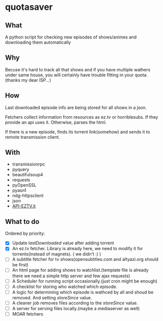 
quotasaver
===========

What
-----
A python script for checking new episodes of shows/animes and downloading them automatically

Why
----
Becuse it's hard to track all that shows and if you have multiple wathers under same house,
you will certainly have trouble fitting in your quota.(thanks my dear ISP...)

How
---
Last downloaded episode info are being stored for all shows in a json.

Fetchers collect information from resources as ez.tv or horriblesubs. If they provide an api
uses it. Otherwise, parses the html.

If there is a new episode, finds its torrent link(somehow) and sends it to remote transmission client.

With
-----
* transmissionrpc
* pyquery
* beautifulsoup4
* requests
* pyOpenSSL
* pyasn1
* ndg-httpsclient
* json
* [API-EZTV.it](https://github.com/PaulSec/API-EZTV.it)


What to do
----------
Ordered by priority:

* [x] Update *lastDownloaded* value after adding torrent
* [x] An ez.tv fetcher. Library is already here, we need to modify it for torrents(instead of magnets). ( we didn't :) )
* [ ] A subtitle fetcher for tv shows(opensubtitles.com and altyazi.org should be first)
* [ ] An html page for adding shows to watchlist.(template file is already there we need a simple http server and few ajax requests)
* [ ] A Scheduler for running script occasionally.(just cron might be enough)
* [ ] A checklist for storing who watched which episode. 
* [ ] A logic for determining which episode is wathced by all and shoud be removed. And setting *storeSince* value.
* [ ] A cleaner job removes files according to the *storeSince* value.
* [ ] A server for serving files locally.(maybe a mediaserver as well)
* [ ] MOAR fetchers
